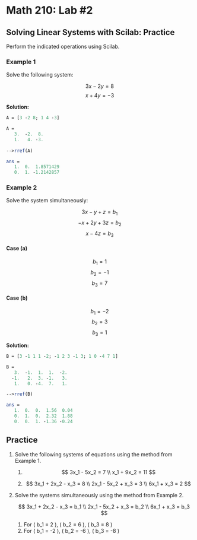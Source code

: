 # Math 210: Lab #2

## Solving Linear Systems with Scilab: Practice

Perform the indicated operations using Scilab.

### Example 1

Solve the following system:

$$ 3x - 2y = 8 $$
$$ x + 4y = -3 $$

**Solution:**

```scilab
A = [3 -2 8; 1 4 -3]

A =
   3.  -2.  8.
   1.   4. -3.
   
-->rref(A)

ans =
   1.  0.  1.8571429
   0.  1. -1.2142857
```

### Example 2

Solve the system simultaneously:

$$ 3x - y + z = b_1 $$
$$ -x + 2y + 3z = b_2 $$
$$ x - 4z = b_3 $$

#### Case (a)

$$ b_1 = 1 $$
$$ b_2 = -1 $$
$$ b_3 = 7 $$

#### Case (b)

$$ b_1 = -2 $$
$$ b_2 = 3 $$
$$ b_3 = 1 $$

**Solution:**

```scilab
B = [3 -1 1 1 -2; -1 2 3 -1 3; 1 0 -4 7 1]

B =
   3.  -1.  1.  1.  -2.
  -1.   2.  3. -1.   3.
   1.   0. -4.  7.   1.

-->rref(B)

ans =
   1.  0.  0.  1.56  0.04
   0.  1.  0.  2.32  1.88
   0.  0.  1. -1.36 -0.24
```

## Practice

1. Solve the following systems of equations using the method from Example 1.

   1. $$
      3x_1 - 5x_2 = 7 \\
      x_1 + 9x_2 = 11
      $$

   2. $$
      3x_1 + 2x_2 - x_3 = 8 \\
      2x_1 - 5x_2 + x_3 = 3 \\
      6x_1 + x_3 = 2
      $$

2. Solve the systems simultaneously using the method from Example 2.

   $$
   3x_1 + 2x_2 - x_3 = b_1 \\
   2x_1 - 5x_2 + x_3 = b_2 \\
   6x_1 + x_3 = b_3
   $$

   1. For \( b_1 = 2 \), \( b_2 = 6 \), \( b_3 = 8 \)
   2. For \( b_1 = -2 \), \( b_2 = -6 \), \( b_3 = -8 \)
